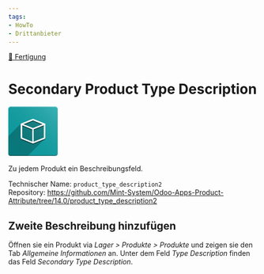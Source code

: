 ```yaml
---
tags:
- HowTo
- Drittanbieter
---
```

[🔗 Fertigung](Fertigung.md)
# Secondary Product Type Description
![icon_oms_box](assets/icon_oms_box.png)

Zu jedem Produkt ein Beschreibungsfeld.

Technischer Name: `product_type_description2`\
Repository: <https://github.com/Mint-System/Odoo-Apps-Product-Attribute/tree/14.0/product_type_description2>

## Zweite Beschreibung hinzufügen

Öffnen sie ein Produkt via *Lager > Produkte > Produkte* und zeigen sie den Tab *Allgemeine Informationen* an. Unter dem Feld *Type Description* finden das Feld *Secondary Type Description*.
